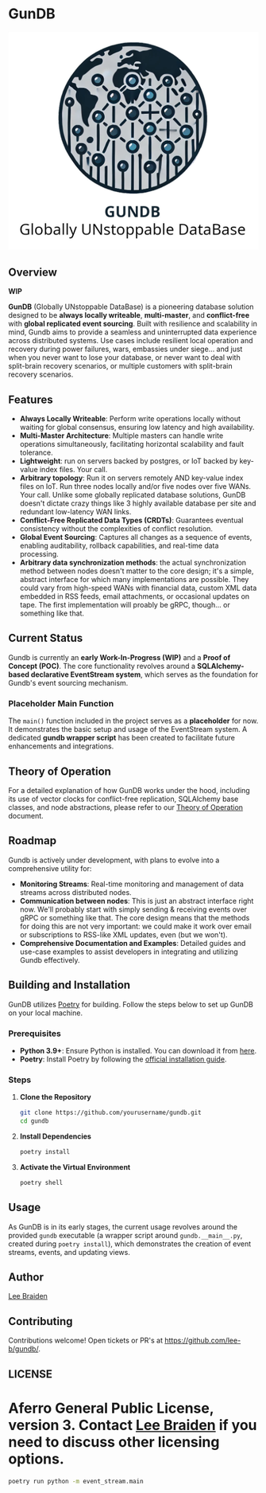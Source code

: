# GunDB

![GunDB Logo, alt="Globally UNstoppable DataBase"](media/logo.jpg)

## Overview

**WIP**

**GunDB** (Globally UNstoppable DataBase) is a pioneering database solution designed to be **always locally writeable**, **multi-master**, and **conflict-free** with **global replicated event sourcing**. Built with resilience and scalability in mind, Gundb aims to provide a seamless and uninterrupted data experience across distributed systems.  Use cases include resilient local operation and recovery during power failures, wars, embassies under siege... and just when you never want to lose your database, or never want to deal with split-brain recovery scenarios, or multiple customers with split-brain recovery scenarios.

## Features

- **Always Locally Writeable**: Perform write operations locally without waiting for global consensus, ensuring low latency and high availability.
- **Multi-Master Architecture**: Multiple masters can handle write operations simultaneously, facilitating horizontal scalability and fault tolerance.
- **Lightweight**: run on servers backed by postgres, or IoT backed by key-value index files.  Your call.
- **Arbitrary topology**: Run it on servers remotely AND key-value index files on IoT.  Run three nodes locally and/or five nodes over five WANs. Your call. Unlike some globally replicated database solutions, GunDB doesn't dictate crazy things like 3 highly available database per site and redundant low-latency WAN links.
- **Conflict-Free Replicated Data Types (CRDTs)**: Guarantees eventual consistency without the complexities of conflict resolution.
- **Global Event Sourcing**: Captures all changes as a sequence of events, enabling auditability, rollback capabilities, and real-time data processing.
- **Arbitrary data synchronization methods**: the actual synchronization method between nodes doesn't matter to the core design; it's a simple, abstract interface for which many implementations are possible. They could vary from high-speed WANs with financial data, custom XML data embedded in RSS feeds, email attachments, or occasional updates on tape. The first implementation will proably be gRPC, though... or something like that.

## Current Status

Gundb is currently an **early Work-In-Progress (WIP)** and a **Proof of Concept (POC)**. The core functionality revolves around a **SQLAlchemy-based declarative EventStream system**, which serves as the foundation for Gundb's event sourcing mechanism.

### Placeholder Main Function

The `main()` function included in the project serves as a **placeholder** for now. It demonstrates the basic setup and usage of the EventStream system. A dedicated **gundb wrapper script** has been created to facilitate future enhancements and integrations.

## Theory of Operation

For a detailed explanation of how GunDB works under the hood, including its use of vector clocks for conflict-free replication, SQLAlchemy base classes, and node abstractions, please refer to our [Theory of Operation](docs/theory.md) document.

## Roadmap

Gundb is actively under development, with plans to evolve into a comprehensive utility for:

- **Monitoring Streams**: Real-time monitoring and management of data streams across distributed nodes.
- **Communication between nodes**: This is just an abstract interface right now.  We'll probably start with simply sending & receiving events over gRPC or something like that.  The core design means that the methods for doing this are not very important: we could make it work over email or subscriptions to RSS-like XML updates, even (but we won't).
- **Comprehensive Documentation and Examples**: Detailed guides and use-case examples to assist developers in integrating and utilizing Gundb effectively.

## Building and Installation

GunDB utilizes [Poetry](https://python-poetry.org/) for building. Follow the steps below to set up GunDB on your local machine.

### Prerequisites

- **Python 3.9+**: Ensure Python is installed. You can download it from [here](https://www.python.org/downloads/).
- **Poetry**: Install Poetry by following the [official installation guide](https://python-poetry.org/docs/#installation).

### Steps

1. **Clone the Repository**

    ```bash
    git clone https://github.com/yourusername/gundb.git
    cd gundb
    ```

2. **Install Dependencies**

    ```bash
    poetry install
    ```

3. **Activate the Virtual Environment**

    ```bash
    poetry shell
    ```

## Usage

As GunDB is in its early stages, the current usage revolves around the provided `gundb` executable (a wrapper script around `gundb.__main__.py`, created during `poetry install`), which demonstrates the creation of event streams, events, and updating views.

## Author

[Lee Braiden](mailto:lee.braiden@pm.me)

## Contributing

Contributions welcome! Open tickets or PR's at https://github.com/lee-b/gundb/.

## LICENSE

Aferro General Public License, version 3.  Contact [Lee Braiden](mailto:lee.braiden@pm.me) if you need to discuss other licensing options.
=======
```bash
poetry run python -m event_stream.main
```
